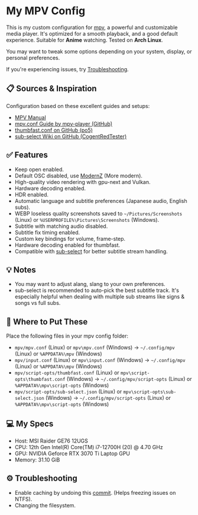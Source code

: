 # My MPV Config

This is my custom configuration for [mpv](https://mpv.io/), a powerful and customizable media player. It's optimized for a smooth playback, and a good default experience. Suitable for **Anime** watching. Tested on **Arch Linux**.

You may want to tweak some options depending on your system, display, or personal preferences.

If you're experiencing issues, try [Troubleshooting](https://github.com/Parsa307/My-MPV-Config#%EF%B8%8F-troubleshooting).

## 📋 Sources & Inspiration

Configuration based on these excellent guides and setups:

- [MPV Manual](https://mpv.io/manual/stable/)
- [mpv.conf Guide by mpv-player (GitHub)](https://raw.githubusercontent.com/mpv-player/mpv/release/0.40/etc/mpv.conf)
- [thumbfast.conf on GitHub (po5)](https://raw.githubusercontent.com/po5/thumbfast/master/thumbfast.conf)
- [sub-select Wiki on GitHub (CogentRedTester)](https://github.com/CogentRedTester/mpv-sub-select/wiki/Example-Configs)

## ✅ Features

- Keep open enabled.
- Default OSC disabled, use [ModernZ](https://github.com/Samillion/ModernZ) (More modern).
- High-quality video rendering with gpu-next and Vulkan.
- Hardware decoding enabled.
- HDR enabled.
- Automatic language and subtitle preferences (Japanese audio, English subs).
- WEBP loseless quality screenshots saved to `~/Pictures/Screenshots` (Linux) or `%USERPROFILE%\Pictures\Screenshots` (Windows).
- Subtitle with matching audio disabled.
- Subtitle fix timing enabled.
- Custom key bindings for volume, frame-step.
- Hardware decoding enabled for thumbfast.
- Compatible with [sub-select](https://github.com/CogentRedTester/mpv-sub-select) for better subtitle stream handling.

## 💡 Notes

- You may want to adjust alang, slang to your own preferences.
- sub-select is recommended to auto-pick the best subtitle track. It's especially helpful when dealing with multiple sub streams like signs & songs vs full subs.

## 🔧 Where to Put These

Place the following files in your mpv config folder:

- `mpv/mpv.conf` (Linux) or `mpv\mpv.conf` (Windows) → `~/.config/mpv` (Linux) or `%APPDATA%\mpv` (Windows)
- `mpv/input.conf` (Linux) or `mpv\input.conf` (Windows) → `~/.config/mpv` (Linux) or `%APPDATA%\mpv` (Windows)
- `mpv/script-opts/thumbfast.conf` (Linux) or `mpv\script-opts\thumbfast.conf` (Windows) → `~/.config/mpv/script-opts` (Linux) or `%APPDATA%\mpv\script-opts` (Windows)
- `mpv/script-opts/sub-select.json` (Linux) or `mpv\script-opts\sub-select.json` (Windows) → `~/.config/mpv/script-opts` (Linux) or `%APPDATA%\mpv\script-opts` (Windows)

## 💻 My Specs
- Host: MSI Raider GE76 12UGS
- CPU: 12th Gen Intel(R) Core(TM) i7-12700H (20) @ 4.70 GHz
- GPU: NVIDIA Geforce RTX 3070 Ti Laptop GPU
- Memory: 31.10 GiB

## ⚙️ Troubleshooting
- Enable caching by undoing this [commit](https://github.com/Parsa307/My-MPV-Config/commit/1302797647384ee899a4a5f72a33fd7305ac8beb). (Helps freezing issues on NTFS).
- Changing the filesystem.
